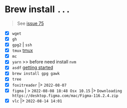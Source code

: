 # Brew install `...`

> See [issue 75](https://github.com/vovs03/desertos/issues/75)

- [x] `wget`
- [x] `gh`
- [x] `gpg2` | `ssh`
- [x] `tmux` [tmux](https://jeongwhanchoi.medium.com/install-tmux-on-osx-and-basics-commands-for-beginners-be22520fd95e)
- [x] `mc`
- [x] `yarn` >> before need install `nvm`
- [x] `asdf` [getting started](https://asdf-vm.com/guide/getting-started.html)
- [x] `brew install gpg gawk`
- [x] `tree`
- [x] `foxitreader` |> `2022-08-07`
- [x] `figma` | > `2022-08-08 18:48 Osx 10.15` |> `Downloading https://desktop.figma.com/mac/Figma-116.2.4.zip`
- [x] `vlc` |> `2022-08-14 14:01`
